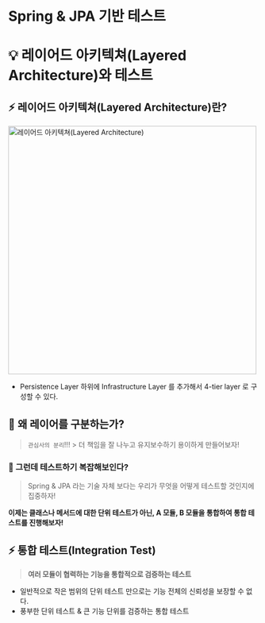 # Spring & JPA 기반 테스트

# 💡 레이어드 아키텍쳐(Layered Architecture)와 테스트

## ⚡️ 레이어드 아키텍쳐(Layered Architecture)란?

<img alt="레이어드 아키텍쳐(Layered Architecture)" width="500" src="https://github.com/user-attachments/assets/877512f9-4705-4c15-97d1-4914a75518ce">

-  Persistence Layer 하위에 Infrastructure Layer 를 추가해서 4-tier layer 로 구성할 수 있다.

## 🧐️ 왜 레이어를 구분하는가?

> `관심사의 분리`!!! > 더 책임을 잘 나누고 유지보수하기 용이하게 만들어보자!

### 🤔 그런데 테스트하기 복잡해보인다?

> Spring & JPA 라는 기술 자체 보다는 우리가 무엇을 어떻게 테스트할 것인지에 집중하자!

**이제는 클래스나 메서드에 대한 단위 테스트가 아닌, A 모듈, B 모듈을 통합하여 통합 테스트를 진행해보자!**

## ⚡️ 통합 테스트(Integration Test)

>  **여러 모듈이 협력하는 기능을 통합적으로 검증하는 테스트**
- 일반적으로 작은 범위의 단위 테스트 만으로는 기능 전체의 신뢰성을 보장할 수 없다.
- 풍부한 단위 테스트 & 큰 기능 단위를 검증하는 통합 테스트
